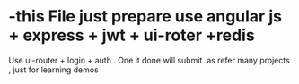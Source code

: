 # -this File just prepare use angular js + express + jwt + ui-roter +redis 
Use ui-router + login + auth .
One it done will submit .as refer many projects , just for learning demos 
